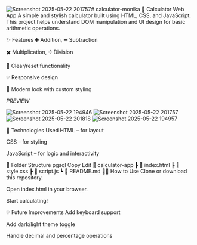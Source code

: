 ![Screenshot 2025-05-22 201757](https://github.com/user-attachments/assets/4c5e1dcf-9e3c-4180-9286-57097b6e8604)# calculator-monika
🧮 Calculator Web App
A simple and stylish calculator built using HTML, CSS, and JavaScript. This project helps understand DOM manipulation and UI design for basic arithmetic operations.

✨ Features
➕ Addition, ➖ Subtraction

✖️ Multiplication, ➗ Division

🔁 Clear/reset functionality

💡 Responsive design

🎨 Modern look with custom styling

*PREVIEW*

![Screenshot 2025-05-22 194946](https://github.com/user-attachments/assets/3001ba60-0cdc-4ffc-b6bd-8721211c2d81)
![Screenshot 2025-05-22 201757](https://github.com/user-attachments/assets/c50759a4-4dba-442c-9540-ecf2a6a14826)
![Screenshot 2025-05-22 201818](https://github.com/user-attachments/assets/7a767dbd-903f-4428-be58-13e26127d323)
![Screenshot 2025-05-22 194957](https://github.com/user-attachments/assets/391f25e5-18f1-4847-b84b-9f05268d1a7e)


🚀 Technologies Used
HTML – for layout

CSS – for styling

JavaScript – for logic and interactivity

📁 Folder Structure
pgsql
Copy
Edit
📁 calculator-app
 ┣ 📄 index.html
 ┣ 📄 style.css
 ┣ 📄 script.js
 ┗ 📄 README.md
🧑‍💻 How to Use
Clone or download this repository.

Open index.html in your browser.

Start calculating!

💡 Future Improvements
 Add keyboard support

 Add dark/light theme toggle

 Handle decimal and percentage operations
